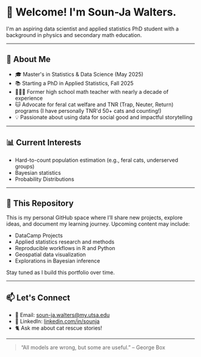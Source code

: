 # 👋 Welcome! I'm Soun-Ja Walters.

I'm an aspiring data scientist and applied statistics PhD student with a background in physics and secondary math education. 

---

## 🧠 About Me

- 🎓 Master's in Statistics & Data Science (May 2025)
- 📚 Starting a PhD in Applied Statistics, Fall 2025
- 👩🏽‍🏫 Former high school math teacher with nearly a decade of experience
- 🐱 Advocate for feral cat welfare and TNR (Trap, Neuter, Return) programs (I have personally TNR'd 50+ cats and counting!)
- 💡 Passionate about using data for social good and impactful storytelling

---

## 📊 Current Interests

- Hard-to-count population estimation (e.g., feral cats, underserved groups)
- Bayesian statistics
- Probability Distributions

---

## 🌱 This Repository

This is my personal GitHub space where I’ll share new projects, explore ideas, and document my learning journey. Upcoming content may include:

- DataCamp Projects
- Applied statistics research and methods
- Reproducible workflows in R and Python
- Geospatial data visualization
- Explorations in Bayesian inference

Stay tuned as I build this portfolio over time.

---

## 📫 Let's Connect

- 📧 Email: soun-ja.walters@my.utsa.edu
- 💼 LinkedIn: [linkedin.com/in/sounja](https://www.linkedin.com/in/soun-ja-walters/)
- 🐈 Ask me about cat rescue stories!

---

> “All models are wrong, but some are useful.” – George Box



